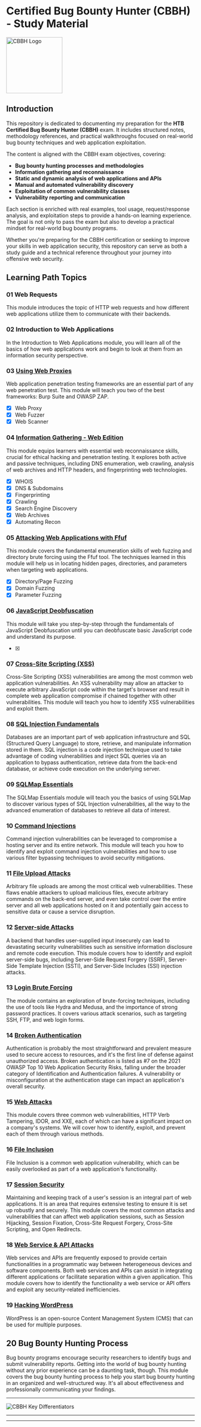 # Certified Bug Bounty Hunter (CBBH) - Study Material

<div>
	<img src="https://images.credly.com/images/24af3283-ed59-422b-a29c-c274b4df55d8/image.png" alt="CBBH Logo" width="150" height="auto">
</div>

## Introduction

This repository is dedicated to documenting my preparation for the **HTB Certified Bug Bounty Hunter (CBBH)** exam. It includes structured notes, methodology references, and practical walkthroughs focused on real-world bug bounty techniques and web application exploitation.

The content is aligned with the CBBH exam objectives, covering:
- **Bug bounty hunting processes and methodologies**
- **Information gathering and reconnaissance**
- **Static and dynamic analysis of web applications and APIs**
- **Manual and automated vulnerability discovery**
- **Exploitation of common vulnerability classes**
- **Vulnerability reporting and communication**

Each section is enriched with real examples, tool usage, request/response analysis, and exploitation steps to provide a hands-on learning experience. The goal is not only to pass the exam but also to develop a practical mindset for real-world bug bounty programs.

Whether you're preparing for the CBBH certification or seeking to improve your skills in web application security, this repository can serve as both a study guide and a technical reference throughout your journey into offensive web security.

## Learning Path Topics

### 01 Web Requests

This module introduces the topic of HTTP web requests and how different web applications utilize them to communicate with their backends.

### 02 Introduction to Web Applications

In the Introduction to Web Applications module, you will learn all of the basics of how web applications work and begin to look at them from an information security perspective.

### 03 [Using Web Proxies](./03_web_proxies.md)

Web application penetration testing frameworks are an essential part of any web penetration test. This module will teach you two of the best frameworks: Burp Suite and OWASP ZAP.

- [x] Web Proxy
- [x] Web Fuzzer
- [x] Web Scanner

### 04 [Information Gathering - Web Edition](./04_information_gathering_web.md)

This module equips learners with essential web reconnaissance skills, crucial for ethical hacking and penetration testing. It explores both active and passive techniques, including DNS enumeration, web crawling, analysis of web archives and HTTP headers, and fingerprinting web technologies.

- [x] WHOIS
- [x] DNS & Subdomains
- [x] Fingerprinting
- [x] Crawling
- [x] Search Engine Discovery
- [x] Web Archives
- [x] Automating Recon

### 05 [Attacking Web Applications with Ffuf](./05_attacking_web_applications_with_ffuf.md)

This module covers the fundamental enumeration skills of web fuzzing and directory brute forcing using the Ffuf tool. The techniques learned in this module will help us in locating hidden pages, directories, and parameters when targeting web applications.

- [x] Directory/Page Fuzzing
- [x] Domain Fuzzing
- [x] Parameter Fuzzing

### 06 [JavaScript Deobfuscation](./06_.md)

This module will take you step-by-step through the fundamentals of JavaScript Deobfuscation until you can deobfuscate basic JavaScript code and understand its purpose.

- [x] 

### 07 [Cross-Site Scripting (XSS)](./08_.md)

Cross-Site Scripting (XSS) vulnerabilities are among the most common web application vulnerabilities. An XSS vulnerability may allow an attacker to execute arbitrary JavaScript code within the target's browser and result in complete web application compromise if chained together with other vulnerabilities. This module will teach you how to identify XSS vulnerabilities and exploit them.

### 08 [SQL Injection Fundamentals](./08_.md)

Databases are an important part of web application infrastructure and SQL (Structured Query Language) to store, retrieve, and manipulate information stored in them. SQL injection is a code injection technique used to take advantage of coding vulnerabilities and inject SQL queries via an application to bypass authentication, retrieve data from the back-end database, or achieve code execution on the underlying server.

### 09 [SQLMap Essentials](./09_.md)

The SQLMap Essentials module will teach you the basics of using SQLMap to discover various types of SQL Injection vulnerabilities, all the way to the advanced enumeration of databases to retrieve all data of interest.

### 10 [Command Injections](./10_.md)

Command injection vulnerabilities can be leveraged to compromise a hosting server and its entire network. This module will teach you how to identify and exploit command injection vulnerabilities and how to use various filter bypassing techniques to avoid security mitigations.

### 11 [File Upload Attacks](./11_.md)

Arbitrary file uploads are among the most critical web vulnerabilities. These flaws enable attackers to upload malicious files, execute arbitrary commands on the back-end server, and even take control over the entire server and all web applications hosted on it and potentially gain access to sensitive data or cause a service disruption.

### 12 [Server-side Attacks](./12_.md)

A backend that handles user-supplied input insecurely can lead to devastating security vulnerabilities such as sensitive information disclosure and remote code execution. This module covers how to identify and exploit server-side bugs, including Server-Side Request Forgery (SSRF), Server-Side Template Injection (SSTI), and Server-Side Includes (SSI) injection attacks.

### 13 [Login Brute Forcing](./13_.md)

The module contains an exploration of brute-forcing techniques, including the use of tools like Hydra and Medusa, and the importance of strong password practices. It covers various attack scenarios, such as targeting SSH, FTP, and web login forms.

### 14 [Broken Authentication](./14_.md)

Authentication is probably the most straightforward and prevalent measure used to secure access to resources, and it's the first line of defense against unauthorized access. Broken authentication is listed as #7 on the 2021 OWASP Top 10 Web Application Security Risks, falling under the broader category of Identification and Authentication failures. A vulnerability or misconfiguration at the authentication stage can impact an application's overall security.

### 15 [Web Attacks](./15_.md)

This module covers three common web vulnerabilities, HTTP Verb Tampering, IDOR, and XXE, each of which can have a significant impact on a company's systems. We will cover how to identify, exploit, and prevent each of them through various methods.

### 16 [File Inclusion](./16_.md)

File Inclusion is a common web application vulnerability, which can be easily overlooked as part of a web application's functionality.

### 17 [Session Security](./17_.md)

Maintaining and keeping track of a user's session is an integral part of web applications. It is an area that requires extensive testing to ensure it is set up robustly and securely. This module covers the most common attacks and vulnerabilities that can affect web application sessions, such as Session Hijacking, Session Fixation, Cross-Site Request Forgery, Cross-Site Scripting, and Open Redirects.

### 18 [Web Service & API Attacks](./18_.md)

Web services and APIs are frequently exposed to provide certain functionalities in a programmatic way between heterogeneous devices and software components. Both web services and APIs can assist in integrating different applications or facilitate separation within a given application. This module covers how to identify the functionality a web service or API offers and exploit any security-related inefficiencies.

### 19 [Hacking WordPress](./19_.md)

WordPress is an open-source Content Management System (CMS) that can be used for multiple purposes.

## 20 Bug Bounty Hunting Process

Bug bounty programs encourage security researchers to identify bugs and submit vulnerability reports. Getting into the world of bug bounty hunting without any prior experience can be a daunting task, though. This module covers the bug bounty hunting process to help you start bug bounty hunting in an organized and well-structured way. It's all about effectiveness and professionally communicating your findings.

---

![CBBH Key Differentiators](./assets/00_cbbh_key_ifferentiators.png)

---
---
